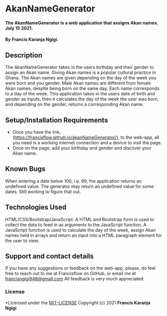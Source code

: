 # AkanNameGenerator
#### The AkanNameGenerator is a web application that assigns Akan names. July 15 2021.
#### By **Francis Karanja Ngigi.**
## Description
The AkanNameGenerator takes in the users birthday and their gender to assign an Akan name. Giving Akan names is a popular cultural practice in Ghana. The Akan names are given depending on the day of the week you were born and you gender. Male Akan names are different from female Akan names, despite being born on the same day. Each name corresponds to a day of the week. This application takes in the users date of birth and gender as inputs, then it calculates the day of the week the user was born, and depending on the gender, returns a corresponding Akan name.
## Setup/Installation Requirements
* Once you have the link, (https://francisflow.github.io/akanNameGenerator/), to the web-app, all you need is a working internet connection and a device to visit the page.
* Once on the page, add your birthday and gender and discover your Akan name.
## Known Bugs
When entering a date below 100, i.e. 99, the application returns an undefined value.
The generator may return an undefined value for some dates. Still working to figure that out.
## Technologies Used
HTML/CSS/Bootstrap/JavaScript.
A HTML and Bootstrap form is used to collect the data to feed in as arguments to the JavaScript function.
A JavaScript function is used to calculate the day of the week, assign Akan names held in arrays and return an input into a HTML paragraph element for the user to view.
## Support and contact details
If you have any suggestions or feedback on the web-app, please, do feel free to reach out to me at Francisflow on GitHub, or email me at francisngigi948@gmail.com
All feedback is very much appreciated.
### License
*Licensed under the [MIT-LICENSE](MIT-LICENSE.txt)
Copyright (c) 2021 **Francis Karanja Ngigi**
